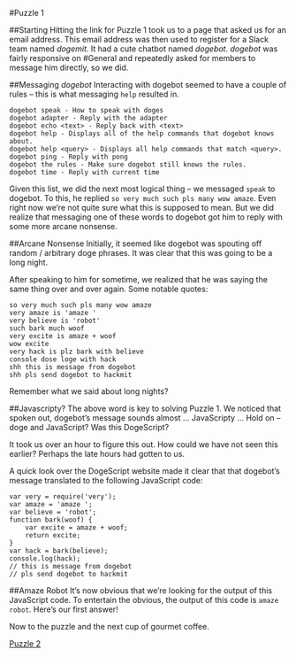 #Puzzle 1

##Starting
Hitting the link for Puzzle 1 took us to a page that asked us for an email address. This email address was then used to register for a Slack team named _dogemit_. It had a cute chatbot named _dogebot_. _dogebot_ was fairly responsive on #General and repeatedly asked for members to message him directly, so we did.

##Messaging _dogebot_
Interacting with dogebot seemed to have a couple of rules – this is what messaging `help` resulted in.
```
dogebot speak - How to speak with doges
dogebot adapter - Reply with the adapter
dogebot echo <text> - Reply back with <text>
dogebot help - Displays all of the help commands that dogebot knows about.
dogebot help <query> - Displays all help commands that match <query>.
dogebot ping - Reply with pong
dogebot the rules - Make sure dogebot still knows the rules.
dogebot time - Reply with current time
```
Given this list, we did the next most logical thing – we messaged `speak` to dogebot. To this, he replied `so very much such pls many wow amaze`. Even right now we’re not quite sure what this is supposed to mean. But we did realize that messaging one of these words to dogebot got him to reply with some more arcane nonsense.

##Arcane Nonsense
Initially, it seemed like dogebot was spouting off random / arbitrary doge phrases. It was clear that this was going to be a long night.

After speaking to him for sometime, we realized that he was saying the same thing over and over again. Some notable quotes:
```
so very much such pls many wow amaze
very amaze is 'amaze '
very believe is 'robot'
such bark much woof
very excite is amaze + woof
wow excite
very hack is plz bark with believe
console dose loge with hack
shh this is message from dogebot
shh pls send dogebot to hackmit
```
Remember what we said about long nights?

##Javascripty?
The above word is key to solving Puzzle 1. We noticed that spoken out, dogebot’s message sounds almost ... JavaScripty ... Hold on – doge and JavaScript? Was this DogeScript?

It took us over an hour to figure this out. How could we have not seen this earlier? Perhaps the late hours had gotten to us.

A quick look over the DogeScript website made it clear that that dogebot’s message translated to the following JavaScript code:
```
var very = require('very');
var amaze = 'amaze ';
var believe = 'robot';
function bark(woof) {
    var excite = amaze + woof;
    return excite;
}
var hack = bark(believe);
console.log(hack);
// this is message from dogebot 
// pls send dogebot to hackmit
```

##Amaze Robot
It’s now obvious that we’re looking for the output of this JavaScript code. To entertain the obvious, the output of this code is `amaze robot`. Here’s our first answer!

Now to the puzzle and the next cup of gourmet coffee.

[Puzzle 2](https://github.com/MAKE-UIUC/CrackMIT/tree/master/Puzzle%202)
